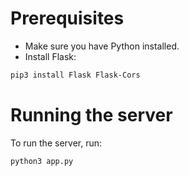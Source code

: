 # Prerequisites
- Make sure you have Python installed.
- Install Flask:
```bash
pip3 install Flask Flask-Cors
```

# Running the server
To run the server, run:
```bash
python3 app.py
```
